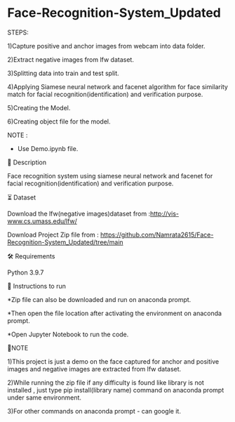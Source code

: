 # Face-Recognition-System_Updated
STEPS:

1)Capture positive and anchor images from webcam into data folder.

2)Extract negative images from lfw dataset.

3)Splitting data into train and test split.

4)Applying Siamese neural network and facenet algorithm for face similarity match for facial recognition(identification) and verification purpose.

5)Creating the Model.

6)Creating object file for the model.

NOTE :

   * Use Demo.ipynb file.

📝 Description

Face recognition system using siamese neural network and facenet for facial recognition(identification) and verification purpose.

⏳ Dataset

Download the lfw(negative images)dataset from :http://vis-www.cs.umass.edu/lfw/

Download Project Zip file from : https://github.com/Namrata2615/Face-Recognition-System_Updated/tree/main

🛠️ Requirements

Python 3.9.7

📖 Instructions to run

*Zip file can also be downloaded and run on anaconda prompt.

*Then open the file location after activating the environment on anaconda prompt.

*Open Jupyter Notebook to run the code.

🎯NOTE

1)This project is just a demo on the face captured for anchor and positive images and negative images are extracted from lfw dataset.

2)While running the zip file if any difficulty is found like library is not installed , just type pip install(library name) command on anaconda prompt under same environment.

3)For other commands on anaconda prompt - can google it.
